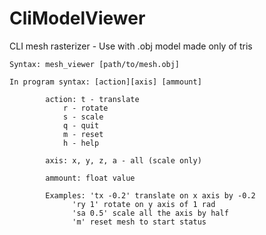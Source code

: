 # CliModelViewer

CLI mesh rasterizer - Use with .obj model made only of tris

	Syntax: mesh_viewer [path/to/mesh.obj]
		
	In program syntax: [action][axis] [ammount]
								
			action: t - translate				
				r - rotate			
				s - scale				
				q - quit				
				m - reset
				h - help				
									
			axis: x, y, z, a - all (scale only) 		
									
			ammount: float value				
									
			Examples: 'tx -0.2' translate on x axis by -0.2 
				  'ry 1' rotate on y axis of 1 rad
				  'sa 0.5' scale all the axis by half
				  'm' reset mesh to start status
          